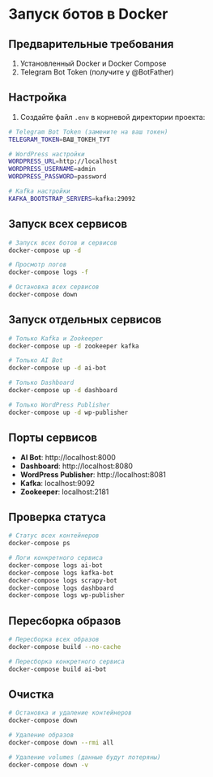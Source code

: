 # Запуск ботов в Docker

## Предварительные требования

1. Установленный Docker и Docker Compose
2. Telegram Bot Token (получите у @BotFather)

## Настройка

1. Создайте файл `.env` в корневой директории проекта:

```bash
# Telegram Bot Token (замените на ваш токен)
TELEGRAM_TOKEN=ВАШ_ТОКЕН_ТУТ

# WordPress настройки
WORDPRESS_URL=http://localhost
WORDPRESS_USERNAME=admin
WORDPRESS_PASSWORD=password

# Kafka настройки
KAFKA_BOOTSTRAP_SERVERS=kafka:29092
```

## Запуск всех сервисов

```bash
# Запуск всех ботов и сервисов
docker-compose up -d

# Просмотр логов
docker-compose logs -f

# Остановка всех сервисов
docker-compose down
```

## Запуск отдельных сервисов

```bash
# Только Kafka и Zookeeper
docker-compose up -d zookeeper kafka

# Только AI Bot
docker-compose up -d ai-bot

# Только Dashboard
docker-compose up -d dashboard

# Только WordPress Publisher
docker-compose up -d wp-publisher
```

## Порты сервисов

- **AI Bot**: http://localhost:8000
- **Dashboard**: http://localhost:8080
- **WordPress Publisher**: http://localhost:8081
- **Kafka**: localhost:9092
- **Zookeeper**: localhost:2181

## Проверка статуса

```bash
# Статус всех контейнеров
docker-compose ps

# Логи конкретного сервиса
docker-compose logs ai-bot
docker-compose logs kafka-bot
docker-compose logs scrapy-bot
docker-compose logs dashboard
docker-compose logs wp-publisher
```

## Пересборка образов

```bash
# Пересборка всех образов
docker-compose build --no-cache

# Пересборка конкретного сервиса
docker-compose build ai-bot
```

## Очистка

```bash
# Остановка и удаление контейнеров
docker-compose down

# Удаление образов
docker-compose down --rmi all

# Удаление volumes (данные будут потеряны)
docker-compose down -v
``` 